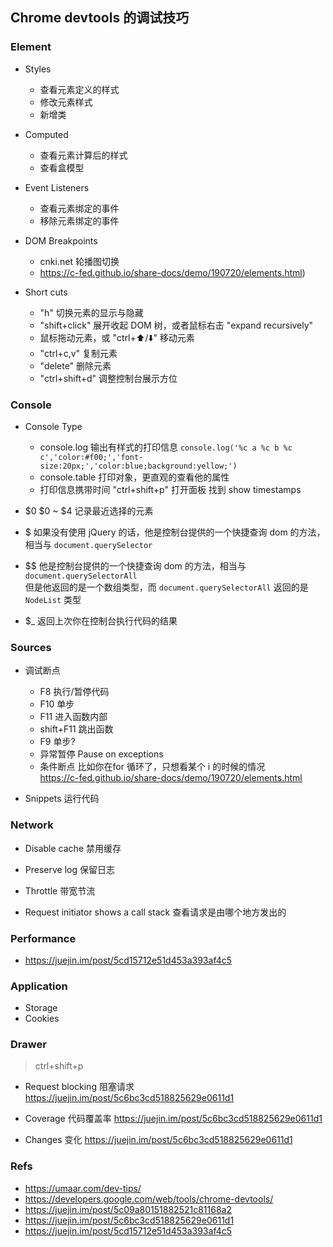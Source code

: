 ## Chrome devtools 的调试技巧

### Element

- Styles

    - 查看元素定义的样式
    - 修改元素样式
    - 新增类

- Computed

    - 查看元素计算后的样式
    - 查看盒模型

- Event Listeners

    - 查看元素绑定的事件
    - 移除元素绑定的事件


- DOM Breakpoints
    - cnki.net 轮播图切换
    - https://c-fed.github.io/share-docs/demo/190720/elements.html)


- Short cuts
    - "h" 切换元素的显示与隐藏
    - "shift+click" 展开收起 DOM 树，或者鼠标右击 "expand recursively"
    - 鼠标拖动元素，或 "ctrl+⬆️/⬇️" 移动元素
    - "ctrl+c,v" 复制元素
    - "delete" 删除元素
    - "ctrl+shift+d" 调整控制台展示方位

### Console

- Console Type
    - console.log
    输出有样式的打印信息
    `console.log('%c a %c b %c c','color:#f00;','font-size:20px;','color:blue;background:yellow;')`
    - console.table
    打印对象，更直观的查看他的属性
    - 打印信息携带时间
    "ctrl+shift+p" 打开面板 找到 show timestamps

- $0
    $0 ~ $4 记录最近选择的元素
- $
    如果没有使用 jQuery 的话，他是控制台提供的一个快捷查询 dom 的方法，相当与 `document.querySelector`
- $$
    他是控制台提供的一个快捷查询 dom 的方法，相当与 `document.querySelectorAll`  
    但是他返回的是一个数组类型，而 `document.querySelectorAll` 返回的是 `NodeList` 类型
- $_
    返回上次你在控制台执行代码的结果


### Sources

- 调试断点
    - F8 执行/暂停代码
    - F10 单步
    - F11 进入函数内部
    - shift+F11 跳出函数
    - F9 单步?
    - 异常暂停 Pause on exceptions
    - 条件断点
    比如你在for 循环了，只想看某个 i 的时候的情况  
    https://c-fed.github.io/share-docs/demo/190720/elements.html

- Snippets 运行代码


### Network
- Disable cache 禁用缓存

- Preserve log 保留日志

- Throttle 带宽节流

- Request initiator shows a call stack 查看请求是由哪个地方发出的


### Performance

- https://juejin.im/post/5cd15712e51d453a393af4c5 

### Application

- Storage
- Cookies

### Drawer
> ctrl+shift+p

- Request blocking 阻塞请求
  https://juejin.im/post/5c6bc3cd518825629e0611d1

- Coverage 代码覆盖率
  https://juejin.im/post/5c6bc3cd518825629e0611d1

- Changes 变化
  https://juejin.im/post/5c6bc3cd518825629e0611d1


### Refs

- https://umaar.com/dev-tips/
- https://developers.google.com/web/tools/chrome-devtools/
- https://juejin.im/post/5c09a80151882521c81168a2
- https://juejin.im/post/5c6bc3cd518825629e0611d1
- https://juejin.im/post/5cd15712e51d453a393af4c5
